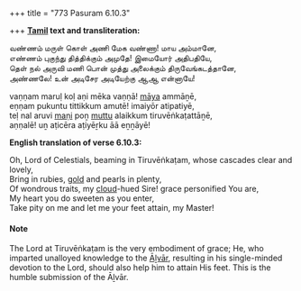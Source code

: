 +++
title = "773 Pasuram 6.10.3"

+++
**[Tamil](/definition/tamil#history "show Tamil definitions") text and transliteration:**

வண்ணம் மருள் கொள் அணி மேக வண்ணா! மாய அம்மானே,  
எண்ணம் புகுந்து தித்திக்கும் அமுதே! இமையோர் அதிபதியே,  
தெள் நல் அருவி மணி பொன் முத்து அலைக்கும் திருவேங்கடத்தானே,  
அண்ணலே! உன் அடிசேர அடியேற்கு ஆஆ என்னாயே!

vaṇṇam maruḷ koḷ aṇi mēka vaṇṇā! [māya](/definition/maya#vaishnavism "show māya definitions") ammāṉē,  
eṇṇam pukuntu tittikkum amutē! imaiyōr atipatiyē,  
teḷ nal aruvi [maṇi](/definition/mani#vaishnavism "show maṇi definitions") poṉ [muttu](/definition/muttu#history "show muttu definitions") alaikkum tiruvēṅkaṭattāṉē,  
aṇṇalē! uṉ aṭicēra aṭiyēṟku āā eṉṉāyē!

**English translation of verse 6.10.3:**

Oh, Lord of Celestials, beaming in Tiruvēṅkaṭam, whose cascades clear and lovely,  
Bring in rubies, [gold](/definition/gold#history "show gold definitions") and pearls in plenty,  
Of wondrous traits, my [cloud](/definition/cloud#history "show cloud definitions")-hued Sire! grace personified You are,  
My heart you do sweeten as you enter,  
Take pity on me and let me your feet attain, my Master!

#### Note

The Lord at Tiruvēṅkaṭam is the very embodiment of grace; He, who imparted unalloyed knowledge to the [Āḻvār](/definition/aḻvar#vaishnavism "show Āḻvār definitions"), resulting in his single-minded devotion to the Lord, should also help him to attain His feet. This is the humble submission of the Āḻvār.


